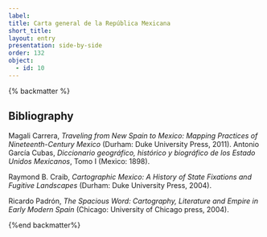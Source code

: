 ```yaml
---
label: 
title: Carta general de la República Mexicana 
short_title: 
layout: entry
presentation: side-by-side
order: 132
object:
  - id: 10
---
```





{% backmatter %}

## Bibliography

Magali Carrera, *Traveling from New Spain to Mexico: Mapping Practices of Nineteenth-Century Mexico* (Durham: Duke University Press, 2011).
Antonio García Cubas, *Diccionario geográfico, histórico y biográfico de los Estado Unidos Mexicanos*, Tomo I (Mexico: 1898).

Raymond B. Craib, *Cartographic Mexico: A History of State Fixations and Fugitive Landscapes* (Durham: Duke University Press, 2004).

Ricardo Padrón, *The Spacious Word: Cartography, Literature and Empire in Early Modern Spain* (Chicago: University of Chicago press, 2004).

{%end backmatter%}